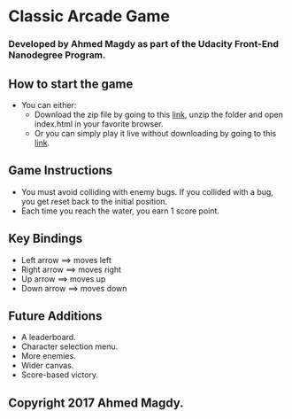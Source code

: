 # Classic Arcade Game

### Developed by Ahmed Magdy as part of the Udacity Front-End Nanodegree Program.

## How to start the game
- You can either: 
  - Download the zip file by going to this [link](https://github.com/commanderMadi/madiArcadeGame/archive/master.zip), unzip the folder and open index.html in your favorite browser.
  - Or you can simply play it live without downloading by going to this [link](https://commandermadi.github.io/madiArcadeGame).


## Game Instructions
- You must avoid colliding with enemy bugs. If you collided with a bug, you get reset back to the initial position.
- Each time you reach the water, you earn 1 score point.

## Key Bindings
- Left arrow ==> moves left
- Right arrow ==> moves right
- Up arrow ==> moves up
- Down arrow ==> moves down

## Future Additions
- A leaderboard.
- Character selection menu.
- More enemies.
- Wider canvas.
- Score-based victory.

## Copyright 2017 Ahmed Magdy.
